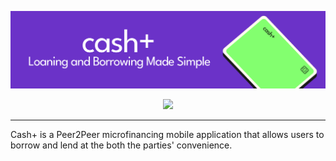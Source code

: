 ![Logo](https://github.com/snagalak/cashplus/blob/bfd5092178d6e00a3bc558ae4f6ff2812eee8425/iPhone%2014%20-%202.png)

<p align="center">
  <img src="https://skillicons.dev/icons?i=swift,figma">
</p>

- - - 

Cash+ is a Peer2Peer microfinancing mobile application that allows users to borrow and lend at the both the parties' convenience.
